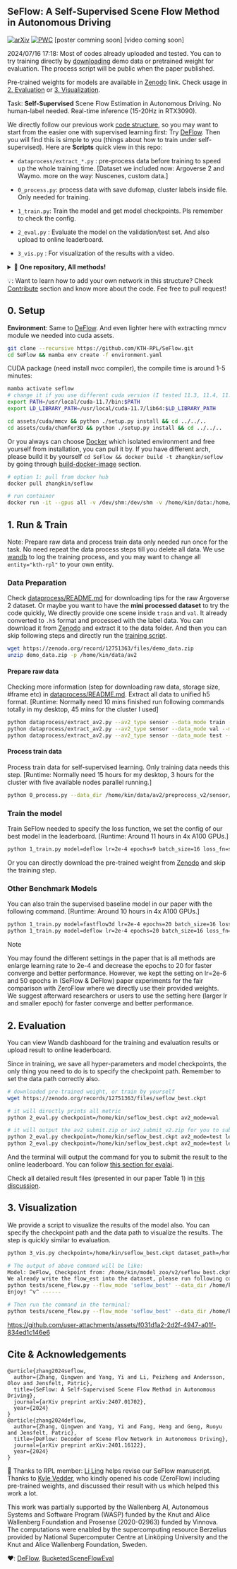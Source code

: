 SeFlow: A Self-Supervised Scene Flow Method in Autonomous Driving
---

[![arXiv](https://img.shields.io/badge/arXiv-2407.01702-b31b1b?logo=arxiv&logoColor=white)](https://arxiv.org/abs/2407.01702)
[![PWC](https://img.shields.io/endpoint.svg?url=https://paperswithcode.com/badge/seflow-a-self-supervised-scene-flow-method-in/self-supervised-scene-flow-estimation-on-1)](https://paperswithcode.com/sota/self-supervised-scene-flow-estimation-on-1?p=seflow-a-self-supervised-scene-flow-method-in)
[poster comming soon]
[video coming soon]

2024/07/16 17:18: Most of codes already uploaded and tested. You can to try training directly by [downloading](https://zenodo.org/records/12751363) demo data or pretrained weight for evaluation. 
The process script will be public when the paper published. 

Pre-trained weights for models are available in [Zenodo](https://zenodo.org/records/12751363) link. Check usage in [2. Evaluation](#2-evaluation) or [3. Visualization](#3-visualization).

Task: __Self-Supervised__ Scene Flow Estimation in Autonomous Driving. No human-label needed. Real-time inference (15-20Hz in RTX3090).

We directly follow our previous work [code structure](https://github.com/KTH-RPL/DeFlow), so you may want to start from the easier one with supervised learning first: Try [DeFlow](https://github.com/KTH-RPL/DeFlow). Then you will find this is simple to you (things about how to train under self-supervised). Here are **Scripts** quick view in this repo:

- `dataprocess/extract_*.py` : pre-process data before training to speed up the whole training time. 
  [Dataset we included now: Argoverse 2 and Waymo.  more on the way: Nuscenes, custom data.]
  
- `0_process.py`: process data with save dufomap, cluster labels inside file. Only needed for training.

- `1_train.py`: Train the model and get model checkpoints. Pls remember to check the config.

- `2_eval.py` : Evaluate the model on the validation/test set. And also upload to online leaderboard.

- `3_vis.py` : For visualization of the results with a video.

<details> <summary>🎁 <b>One repository, All methods!</b> </summary>
<!-- <br> -->
You can try following methods in our code without any effort to make your own benchmark.

- [x] [SeFlow](https://arxiv.org/abs/2407.01702) (Ours 🚀): ECCV 2024
- [x] [DeFlow](https://arxiv.org/abs/2401.16122) (Ours 🚀): ICRA 2024
- [x] [FastFlow3d](https://arxiv.org/abs/2103.01306): RA-L 2021
- [x] [ZeroFlow](https://arxiv.org/abs/2305.10424): ICLR 2024, their pre-trained weight can covert into our format easily through [the script](tests/zerof2ours.py).
- [ ] [NSFP](https://arxiv.org/abs/2111.01253): NeurIPS 2021, faster 3x than original version because of [our CUDA speed up](assets/cuda/README.md), same (slightly better) performance. Done coding, public after review.
- [ ] [FastNSF](https://arxiv.org/abs/2304.09121): ICCV 2023. Done coding, public after review.
<!-- - [ ] [Flow4D](https://arxiv.org/abs/2407.07995): 1st supervise network in the new leaderboard. Done coding, public after review. -->
- [ ] ... more on the way

</details>

💡: Want to learn how to add your own network in this structure? Check [Contribute](assets/README.md#contribute) section and know more about the code. Fee free to pull request!

## 0. Setup

**Environment**: Same to [DeFlow](https://github.com/KTH-RPL/DeFlow). And even lighter here with extracting mmcv module we needed into cuda assets.

```bash
git clone --recursive https://github.com/KTH-RPL/SeFlow.git
cd SeFlow && mamba env create -f environment.yaml
```

CUDA package (need install nvcc compiler), the compile time is around 1-5 minutes:
```bash
mamba activate seflow
# change it if you use different cuda version (I tested 11.3, 11.4, 11.7, 11.8 all works)
export PATH=/usr/local/cuda-11.7/bin:$PATH
export LD_LIBRARY_PATH=/usr/local/cuda-11.7/lib64:$LD_LIBRARY_PATH

cd assets/cuda/mmcv && python ./setup.py install && cd ../../..
cd assets/cuda/chamfer3D && python ./setup.py install && cd ../../..
```

Or you always can choose [Docker](https://en.wikipedia.org/wiki/Docker_(software)) which isolated environment and free yourself from installation, you can pull it by. 
If you have different arch, please build it by yourself `cd SeFlow && docker build -t zhangkin/seflow` by going through [build-docker-image](https://github.com/KTH-RPL/DeFlow/blob/main/assets/README.md/#build-docker-image) section.
```bash
# option 1: pull from docker hub
docker pull zhangkin/seflow

# run container
docker run -it --gpus all -v /dev/shm:/dev/shm -v /home/kin/data:/home/kin/data --name seflow zhangkin/seflow /bin/zsh
```

## 1. Run & Train

Note: Prepare raw data and process train data only needed run once for the task. No need repeat the data process steps till you delete all data. We use [wandb](https://wandb.ai/) to log the training process, and you may want to change all `entity="kth-rpl"` to your own entity.

### Data Preparation

Check [dataprocess/README.md](dataprocess/README.md#argoverse-20) for downloading tips for the raw Argoverse 2 dataset. Or maybe you want to have the **mini processed dataset** to try the code quickly, We directly provide one scene inside `train` and `val`. It already converted to `.h5` format and processed with the label data. 
You can download it from [Zenodo](https://zenodo.org/records/12751363/files/demo_data.zip) and extract it to the data folder. And then you can skip following steps and directly run the [training script](#train-the-model).

```bash
wget https://zenodo.org/record/12751363/files/demo_data.zip
unzip demo_data.zip -p /home/kin/data/av2
```

#### Prepare raw data 

Checking more information (step for downloading raw data, storage size, #frame etc) in [dataprocess/README.md](dataprocess/README.md). Extract all data to unified h5 format. 
[Runtime: Normally need 10 mins finished run following commands totally in my desktop, 45 mins for the cluster I used]
```bash
python dataprocess/extract_av2.py --av2_type sensor --data_mode train --argo_dir /home/kin/data/av2 --output_dir /home/kin/data/av2/preprocess_v2
python dataprocess/extract_av2.py --av2_type sensor --data_mode val --mask_dir /home/kin/data/av2/3d_scene_flow
python dataprocess/extract_av2.py --av2_type sensor --data_mode test --mask_dir /home/kin/data/av2/3d_scene_flow
```

#### Process train data

Process train data for self-supervised learning. Only training data needs this step. [Runtime: Normally need 15 hours for my desktop, 3 hours for the cluster with five available nodes parallel running.]

```bash
python 0_process.py --data_dir /home/kin/data/av2/preprocess_v2/sensor/train --scene_range 0,701
```

### Train the model

Train SeFlow needed to specify the loss function, we set the config of our best model in the leaderboard. [Runtime: Around 11 hours in 4x A100 GPUs.]

```bash
python 1_train.py model=deflow lr=2e-4 epochs=9 batch_size=16 loss_fn=seflowLoss "add_seloss={chamfer_dis: 1.0, static_flow_loss: 1.0, dynamic_chamfer_dis: 1.0, cluster_based_pc0pc1: 1.0}" "model.target.num_iters=2" "model.val_monitor=val/Dynamic/Mean"
```

Or you can directly download the pre-trained weight from [Zenodo](https://zenodo.org/records/12751363/files/seflow_best.ckpt) and skip the training step. 

### Other Benchmark Models

You can also train the supervised baseline model in our paper with the following command. [Runtime: Around 10 hours in 4x A100 GPUs.] 
```bash
python 1_train.py model=fastflow3d lr=2e-4 epochs=20 batch_size=16 loss_fn=ff3dLoss
python 1_train.py model=deflow lr=2e-4 epochs=20 batch_size=16 loss_fn=deflowLoss
```

> [!NOTE]  
> You may found the different settings in the paper that is all methods are enlarge learning rate to 2e-4 and decrease the epochs to 20 for faster converge and better performance. 
> However, we kept the setting on lr=2e-6 and 50 epochs in (SeFlow & DeFlow) paper experiments for the fair comparison with ZeroFlow where we directly use their provided weights. 
> We suggest afterward researchers or users to use the setting here (larger lr and smaller epoch) for faster converge and better performance.

## 2. Evaluation

You can view Wandb dashboard for the training and evaluation results or upload result to online leaderboard.

Since in training, we save all hyper-parameters and model checkpoints, the only thing you need to do is to specify the checkpoint path. Remember to set the data path correctly also.

```bash
# downloaded pre-trained weight, or train by yourself
wget https://zenodo.org/records/12751363/files/seflow_best.ckpt

# it will directly prints all metric
python 2_eval.py checkpoint=/home/kin/seflow_best.ckpt av2_mode=val

# it will output the av2_submit.zip or av2_submit_v2.zip for you to submit to leaderboard
python 2_eval.py checkpoint=/home/kin/seflow_best.ckpt av2_mode=test leaderboard_version=1
python 2_eval.py checkpoint=/home/kin/seflow_best.ckpt av2_mode=test leaderboard_version=2
```

And the terminal will output the command for you to submit the result to the online leaderboard. You can follow [this section for evalai](https://github.com/KTH-RPL/DeFlow?tab=readme-ov-file#2-evaluation).

Check all detailed result files (presented in our paper Table 1) in [this discussion](https://github.com/KTH-RPL/DeFlow/discussions/2).

## 3. Visualization

We provide a script to visualize the results of the model also. You can specify the checkpoint path and the data path to visualize the results. The step is quickly similar to evaluation.

```bash
python 3_vis.py checkpoint=/home/kin/seflow_best.ckpt dataset_path=/home/kin/data/av2/preprocess_v2/sensor/vis

# The output of above command will be like:
Model: DeFlow, Checkpoint from: /home/kin/model_zoo/v2/seflow_best.ckpt
We already write the flow_est into the dataset, please run following commend to visualize the flow. Copy and paste it to your terminal:
python tests/scene_flow.py --flow_mode 'seflow_best' --data_dir /home/kin/data/av2/preprocess_v2/sensor/vis
Enjoy! ^v^ ------ 

# Then run the command in the terminal:
python tests/scene_flow.py --flow_mode 'seflow_best' --data_dir /home/kin/data/av2/preprocess_v2/sensor/vis
```

https://github.com/user-attachments/assets/f031d1a2-2d2f-4947-a01f-834ed1c146e6


## Cite & Acknowledgements

```
@article{zhang2024seflow,
  author={Zhang, Qingwen and Yang, Yi and Li, Peizheng and Andersson, Olov and Jensfelt, Patric},
  title={SeFlow: A Self-Supervised Scene Flow Method in Autonomous Driving},
  journal={arXiv preprint arXiv:2407.01702},
  year={2024}
}
@article{zhang2024deflow,
  author={Zhang, Qingwen and Yang, Yi and Fang, Heng and Geng, Ruoyu and Jensfelt, Patric},
  title={DeFlow: Decoder of Scene Flow Network in Autonomous Driving},
  journal={arXiv preprint arXiv:2401.16122},
  year={2024}
}
```

💞 Thanks to RPL member: [Li Ling](https://www.kth.se/profile/liling) helps revise our SeFlow manuscript. Thanks to [Kyle Vedder](https://kylevedder.github.io), who kindly opened his code (ZeroFlow) including pre-trained weights, and discussed their result with us which helped this work a lot. 

This work was partially supported by the Wallenberg AI, Autonomous Systems and Software Program (WASP) funded by the Knut and Alice Wallenberg Foundation and Prosense (2020-02963) funded by Vinnova. 
The computations were enabled by the supercomputing resource Berzelius provided by National Supercomputer Centre at Linköping University and the Knut and Alice Wallenberg Foundation, Sweden.

❤️: [DeFlow](https://github.com/KTH-RPL/DeFlow), [BucketedSceneFlowEval](https://github.com/kylevedder/BucketedSceneFlowEval)

